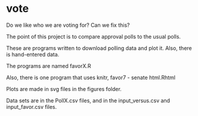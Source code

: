 # vote
Do we like who we are voting for?  Can we fix this?

The point of this project is to compare approval polls to the usual polls.  

These are programs written to download polling data and plot it.  Also, there is hand-entered data.  

The programs are named favorX.R

Also, there is one program that uses knitr, favor7 - senate html.Rhtml

Plots are made in svg files in the figures folder.

Data sets are in the PollX.csv files, and in the input_versus.csv and input_favor.csv files.

